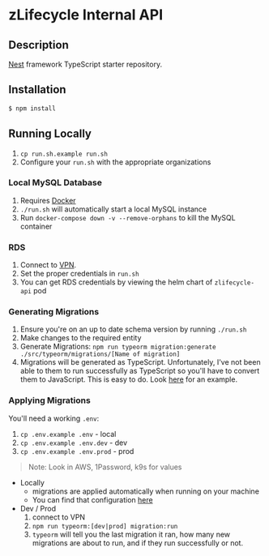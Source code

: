 # zLifecycle Internal API

## Description

[Nest](https://github.com/nestjs/nest) framework TypeScript starter repository.

## Installation

```bash
$ npm install
```

## Running Locally

1. `cp run.sh.example run.sh`
1. Configure your `run.sh` with the appropriate organizations

### Local MySQL Database

1. Requires [Docker](https://docs.docker.com/desktop/#download-and-install)
1. `./run.sh` will automatically start a local MySQL instance
1. Run `docker-compose down -v --remove-orphans` to kill the MySQL container

### RDS

1. Connect to [VPN](https://github.com/CompuZest/engineering/blob/main/docs/onboarding.md).
1. Set the proper credentials in `run.sh`
1. You can get RDS credentials by viewing the helm chart of `zlifecycle-api` pod

### Generating Migrations

1. Ensure you're on an up to date schema version by running `./run.sh`
1. Make changes to the required entity
1. Generate Migrations: `npm run typeorm migration:generate ./src/typeorm/migrations/[Name of migration]`
1. Migrations will be generated as TypeScript. Unfortunately, I've not been able to them to run successfully as TypeScript so you'll have to convert them to JavaScript. This is easy to do. Look [here](src/typeorm/migrations/1673901210875-TeamEstimatedCost.js) for an example.

### Applying Migrations

You'll need a working `.env`:

1. `cp .env.example .env` - local
1. `cp .env.example .env.dev` - dev
1. `cp .env.example .env.prod` - prod

> Note: Look in AWS, 1Password, k9s for values

* Locally
   * migrations are applied automatically when running on your machine
   * You can find that configuration [here](src/typeorm/index.ts)
* Dev / Prod
   1. connect to VPN
   1. `npm run typeorm:[dev|prod] migration:run`
   1. `typeorm` will tell you the last migration it ran, how many new migrations are about to run, and if they run successfully or not.
